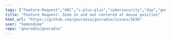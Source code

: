 ```yaml
---
tags: ["Feature-Request","GRC","c-plus-plus","cybersecurity","dsp","gnu","gnuradio","hacktoberfest","python","radio","sdr","wireless"]
title: "Feature Request: Zoom in and out centered at mouse position"
html_url: "https://github.com/gnuradio/gnuradio/issues/5636"
user: "Semnodime"
repo: "gnuradio/gnuradio"
---
```


